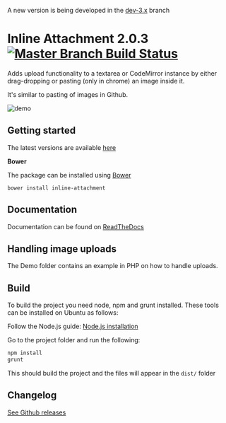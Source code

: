 A new version is being developed in the [dev-3.x](https://github.com/Rovak/InlineAttachment/pull/77) branch

# Inline Attachment 2.0.3 [![Master Branch Build Status](https://api.travis-ci.org/Rovak/InlineAttachment.png?branch=master)](http://travis-ci.org/Rovak/InlineAttachment)

Adds upload functionality to a textarea or CodeMirror instance by either drag-dropping or pasting (only in chrome) an image inside it.

It's similar to pasting of images in Github.

![demo](https://f.cloud.github.com/assets/21/678/248aac6a-40a2-11e2-9a76-fd59ded28bbe.gif)

## Getting started

The latest versions are available [here](https://github.com/Rovak/InlineAttachment/tree/master/dist)

**Bower**

The package can be installed using [Bower](http://bower.io/)

```
bower install inline-attachment
```

## Documentation

Documentation can be found on [ReadTheDocs](http://inlineattachment.readthedocs.org/en/latest/)

## Handling image uploads

The Demo folder contains an example in PHP on how to handle uploads.

## Build

To build the project you need node, npm and grunt installed. These tools can be installed on Ubuntu as follows:

Follow the Node.js guide: [Node.js installation](https://github.com/joyent/node/wiki/Installing-Node.js-via-package-manager)

Go to the project folder and run the following:

```sh
npm install
grunt
```

This should build the project and the files will appear in the `dist/` folder

## Changelog

[See Github releases](https://github.com/Rovak/InlineAttachment/releases)
